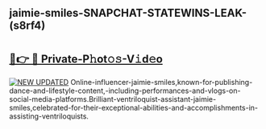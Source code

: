 ## jaimie-smiles-SNAPCHAT-STATEWINS-LEAK-(s8rf4)


# <h2><a href="https://mediaupload.pro?-20M">🔗👉 🔴 Private-P𝚑ot𝚘𝚜-V𝚒d𝚎o</a></h2>

[![NEW UPDATED](https://i.imgur.com/0qMVB7G.gif)](https://mediaupload.pro?-20M)
Online-influencer-jaimie-smiles,known-for-publishing-dance-and-lifestyle-content,-including-performances-and-vlogs-on-social-media-platforms.Brilliant-ventriloquist-assistant-jaimie-smiles,celebrated-for-their-exceptional-abilities-and-accomplishments-in-assisting-ventriloquists.  